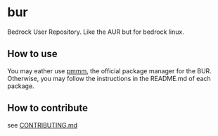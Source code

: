 # bur
Bedrock User Repository. Like the AUR but for bedrock linux.
## How to use
You may eather use [pmmm](https://github.com/TheOddCell/pmmm/), the official package manager for the BUR. Otherwise, you may follow the instructions in the README.md of each package.
## How to contribute
see [CONTRIBUTING.md](https://github.com/TheOddCell/bur/blob/main/CONTRIBUTING.md)
